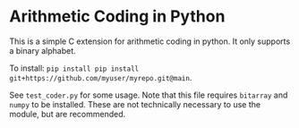 # Arithmetic Coding in Python

This is a simple C extension for arithmetic coding in python. It only supports a binary alphabet.

To install: `pip install pip install git+https://github.com/myuser/myrepo.git@main`. 

See `test_coder.py` for some usage. Note that this file requires `bitarray` and `numpy` to be installed. These are not technically necessary to use the module, but are recommended.
